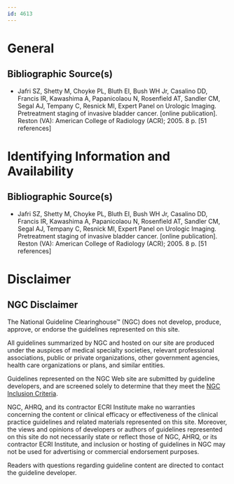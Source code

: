 ```yaml
---
id: 4613
---
```


# General

## Bibliographic Source(s)

- Jafri SZ, Shetty M, Choyke PL, Bluth EI, Bush WH Jr, Casalino DD, Francis IR, Kawashima A, Papanicolaou N, Rosenfield AT, Sandler CM, Segal AJ, Tempany C, Resnick MI, Expert Panel on Urologic Imaging. Pretreatment staging of invasive bladder cancer. [online publication]. Reston (VA): American College of Radiology (ACR); 2005. 8 p. [51 references]

# Identifying Information and Availability

## Bibliographic Source(s)

- Jafri SZ, Shetty M, Choyke PL, Bluth EI, Bush WH Jr, Casalino DD, Francis IR, Kawashima A, Papanicolaou N, Rosenfield AT, Sandler CM, Segal AJ, Tempany C, Resnick MI, Expert Panel on Urologic Imaging. Pretreatment staging of invasive bladder cancer. [online publication]. Reston (VA): American College of Radiology (ACR); 2005. 8 p. [51 references]

# Disclaimer

## NGC Disclaimer

The National Guideline Clearinghouse™ (NGC) does not develop, produce, approve, or endorse the guidelines represented on this site.

All guidelines summarized by NGC and hosted on our site are produced under the auspices of medical specialty societies, relevant professional associations, public or private organizations, other government agencies, health care organizations or plans, and similar entities.

Guidelines represented on the NGC Web site are submitted by guideline developers, and are screened solely to determine that they meet the [NGC Inclusion Criteria](/help-and-about/summaries/inclusion-criteria).

NGC, AHRQ, and its contractor ECRI Institute make no warranties concerning the content or clinical efficacy or effectiveness of the clinical practice guidelines and related materials represented on this site. Moreover, the views and opinions of developers or authors of guidelines represented on this site do not necessarily state or reflect those of NGC, AHRQ, or its contractor ECRI Institute, and inclusion or hosting of guidelines in NGC may not be used for advertising or commercial endorsement purposes.

Readers with questions regarding guideline content are directed to contact the guideline developer.


